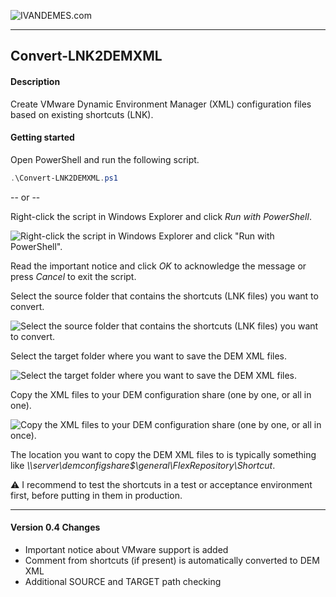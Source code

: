 ![IVANDEMES.com](https://www.ivandemes.com/css/images/logo.png)<hr>
## Convert-LNK2DEMXML
#### Description
Create VMware Dynamic Environment Manager (XML) configuration files based on existing shortcuts (LNK).

#### Getting started
Open PowerShell and run the following script.

```powershell
.\Convert-LNK2DEMXML.ps1
```

-- or --

Right-click the script in Windows Explorer and click *Run with PowerShell*.

![Right-click the script in Windows Explorer and click "Run with PowerShell".](https://www.ivandemes.com/images/bulk-convert-shortcuts-to-dynamic-environment-manager/explorer_convert_lnk2demxml.png)

Read the important notice and click *OK* to acknowledge the message or press *Cancel* to exit the script.

Select the source folder that contains the shortcuts (LNK files) you want to convert.

![Select the source folder that contains the shortcuts (LNK files) you want to convert.](https://www.ivandemes.com/images/bulk-convert-shortcuts-to-dynamic-environment-manager/Convert-LNK2DEMXML_Source.png)

Select the target folder where you want to save the DEM XML files.

![Select the target folder where you want to save the DEM XML files.](https://www.ivandemes.com/images/bulk-convert-shortcuts-to-dynamic-environment-manager/Convert-LNK2DEMXML_Target.png)

Copy the XML files to your DEM configuration share (one by one, or all in one).

![Copy the XML files to your DEM configuration share (one by one, or all in once).](https://www.ivandemes.com/images/bulk-convert-shortcuts-to-dynamic-environment-manager/Convert-LNK2DEMXML_Result.png)

The location you want to copy the DEM XML files to is typically something like *\\\\server\demconfigshare$\general\FlexRepository\Shortcut*.

:warning: I recommend to test the shortcuts in a test or acceptance environment first, before putting in them in production.

<hr>

#### Version 0.4 Changes

* Important notice about VMware support is added
* Comment from shortcuts (if present) is automatically converted to DEM XML
* Additional SOURCE and TARGET path checking
